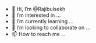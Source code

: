 - 👋 Hi, I’m @Rajibulsekh
- 👀 I’m interested in ...
- 🌱 I’m currently learning ...
- 💞️ I’m looking to collaborate on ...
- 📫 How to reach me ...

<!---
Rajibulsekh/Rajibulsekh is a ✨ special ✨ repository because its `README.md` (this file) appears on your GitHub profile.
You can click the Preview link to take a look at your changes.
--->

